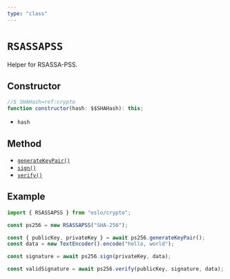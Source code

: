 ```yaml
---
type: "class"
---
```


# `RSASSAPSS`

Helper for RSASSA-PSS.

## Constructor

```ts
//$ SHAHash=ref:crypto
function constructor(hash: $$SHAHash): this;
```

- `hash`

## Method

- [`generateKeyPair()`](ref:crypto/RSASSAPSS)
- [`sign()`](ref:crypto/RSASSAPSS)
- [`verify()`](ref:crypto/RSASSAPSS)

## Example

```ts
import { RSASSAPSS } from "oslo/crypto";

const ps256 = new RSASSAPSS("SHA-256");

const { publicKey, privateKey } = await ps256.generateKeyPair();
const data = new TextEncoder().encode("hello, world");

const signature = await ps256.sign(privateKey, data);

const validSignature = await ps256.verify(publicKey, signature, data);
```
